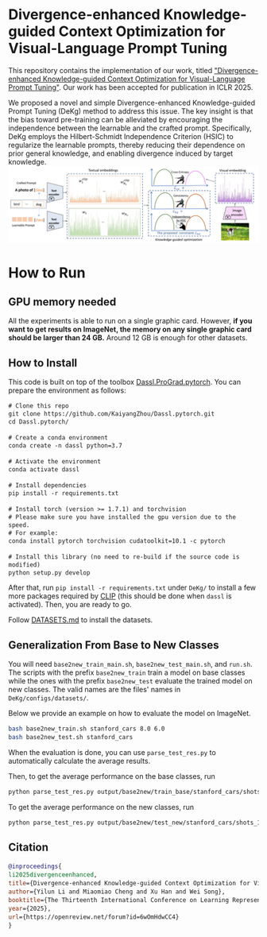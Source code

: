 # Divergence-enhanced Knowledge-guided Context Optimization for Visual-Language Prompt Tuning  
This repository contains the implementation of our work, titled ["Divergence-enhanced Knowledge-guided Context Optimization for Visual-Language Prompt Tuning"](https://openreview.net/forum?id=6wOmHdwCC4&referrer=%5BAuthor%20Console%5D(%2Fgroup%3Fid%3DICLR.cc%2F2025%2FConference%2FAuthors%23your-submissions)). Our work has been accepted for publication in ICLR 2025.

We proposed a novel and simple Divergence-enhanced Knowledge-guided Prompt Tuning (DeKg) method to address this issue. The key insight is that the bias toward pre-training can be alleviated by encouraging the independence between the learnable and the crafted prompt. Specifically, DeKg employs the Hilbert-Schmidt Independence Criterion (HSIC) to regularize the learnable prompts, thereby reducing their dependence on prior general knowledge, and enabling divergence induced by target knowledge.
![main figure](framework.jpg)
# How to Run

## GPU memory needed

All the experiments is able to run on a single graphic card. However, **if you want to get results on ImageNet, the memory on any single graphic card should be larger than 24 GB.** Around 12 GB is enough for other datasets. 


## How to Install
This code is built on top of the toolbox [Dassl.ProGrad.pytorch](https://github.com/BeierZhu/Prompt-align/tree/main/Dassl.ProGrad.pytorch). You can prepare the environment as follows:

```
# Clone this repo
git clone https://github.com/KaiyangZhou/Dassl.pytorch.git
cd Dassl.pytorch/

# Create a conda environment
conda create -n dassl python=3.7

# Activate the environment
conda activate dassl

# Install dependencies
pip install -r requirements.txt

# Install torch (version >= 1.7.1) and torchvision
# Please make sure you have installed the gpu version due to the speed.
# For example:
conda install pytorch torchvision cudatoolkit=10.1 -c pytorch

# Install this library (no need to re-build if the source code is modified)
python setup.py develop
```

After that, run `pip install -r requirements.txt` under `DeKg/` to install a few more packages required by [CLIP](https://github.com/openai/CLIP) (this should be done when `dassl` is activated). Then, you are ready to go.

Follow [DATASETS.md](DATASETS.md) to install the datasets.


## Generalization From Base to New Classes

You will need `base2new_train_main.sh`, `base2new_test_main.sh`, and `run.sh`. The scripts with the prefix `base2new_train` train a model on base classes while the ones with the prefix `base2new_test` evaluate the trained model on new classes.  The valid names are the files' names in `DeKg/configs/datasets/`.

Below we provide an example on how to evaluate the model on ImageNet.

```bash
bash base2new_train.sh stanford_cars 8.0 6.0
bash base2new_test.sh stanford_cars 
```

When the evaluation is done, you can use `parse_test_res.py` to automatically calculate the average results.


Then, to get the average performance on the base classes, run

```bash
python parse_test_res.py output/base2new/train_base/stanford_cars/shots_16/DeKg/vit_b16_ep100_ctxv1
```

To get the average performance on the new classes, run

```bash
python parse_test_res.py output/base2new/test_new/stanford_cars/shots_16/DeKg/vit_b16_ep100_ctxv1 --test-log
```

## Citation
```bibtex
@inproceedings{
li2025divergenceenhanced,
title={Divergence-enhanced Knowledge-guided Context Optimization for Visual-Language Prompt Tuning},
author={Yilun Li and Miaomiao Cheng and Xu Han and Wei Song},
booktitle={The Thirteenth International Conference on Learning Representations},
year={2025},
url={https://openreview.net/forum?id=6wOmHdwCC4}
}
```

